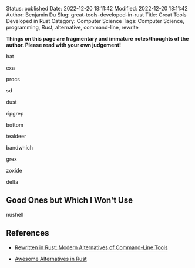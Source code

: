 Status: published
Date: 2022-12-20 18:11:42
Modified: 2022-12-20 18:11:42
Author: Benjamin Du
Slug: great-tools-developed-in-rust
Title: Great Tools Developed in Rust
Category: Computer Science
Tags: Computer Science, programming, Rust, alternative, command-line, rewrite

**Things on this page are fragmentary and immature notes/thoughts of the author. Please read with your own judgement!**


bat

exa

procs

sd

dust

ripgrep

bottom 

tealdeer

bandwhich

grex

zoxide

delta

## Good Ones but Which I Won't Use

nushell

## References

- [Rewritten in Rust: Modern Alternatives of Command-Line Tools](https://zaiste.net/posts/shell-commands-rust/)

- [Awesome Alternatives in Rust](https://github.com/TaKO8Ki/awesome-alternatives-in-rust)
